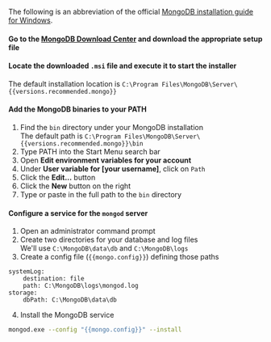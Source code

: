 The following is an abbreviation of the official [MongoDB installation guide for Windows](https://docs.mongodb.com/manual/tutorial/install-mongodb-on-windows/).

#### Go to the [MongoDB Download Center](https://www.mongodb.com/download-center#production) and download the appropriate setup file

#### Locate the downloaded `.msi` file and execute it to start the installer

The default installation location is `C:\Program Files\MongoDB\Server\{{versions.recommended.mongo}}`

#### Add the MongoDB binaries to your PATH  
1. Find the `bin` directory under your MongoDB installation  
  The default path is `C:\Program Files\MongoDB\Server\{{versions.recommended.mongo}}\bin`  
2. Type PATH into the Start Menu search bar  
3. Open **Edit environment variables for your account**  
4. Under **User variable for [your username]**, click on `Path`  
5. Click the **Edit...** button  
6. Click the **New** button on the right  
7. Type or paste in the full path to the `bin` directory

#### Configure a service for the `mongod` server
  
1. Open an administrator command prompt  
2. Create two directories for your database and log files  
  We'll use `C:\MongoDB\data\db` and `C:\MongoDB\logs`
3. Create a config file (`{{mongo.config}}`) defining those paths  
  ```
  systemLog:
      destination: file
      path: C:\MongoDB\logs\mongod.log
  storage:
      dbPath: C:\MongoDB\data\db
  ```
4. Install the MongoDB service
  ```bash
  mongod.exe --config "{{mongo.config}}" --install
  ```
